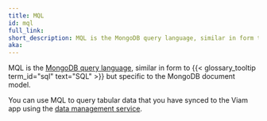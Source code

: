 ```yaml
---
title: MQL
id: mql
full_link:
short_description: MQL is the MongoDB query language, similar in form to SQL but specific to the MongoDB document model.
aka:
---
```


MQL is the [MongoDB query language](https://www.mongodb.com/docs/manual/tutorial/query-documents/), similar in form to {{< glossary_tooltip term_id="sql" text="SQL" >}} but specific to the MongoDB document model.

You can use MQL to query tabular data that you have synced to the Viam app using the [data management service](/services/data/).
